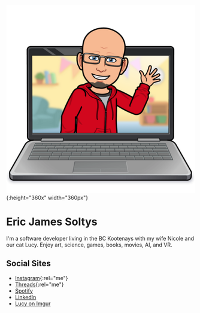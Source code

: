 ![Bitmoji of Eric waving](/img/laptop-wave-2024-02.png){:height="360x" width="360px"}

# Eric James Soltys 
I'm a software developer living in the BC Kootenays with my wife Nicole and our cat Lucy. Enjoy art, science, games, books, movies, AI, and VR.

## Social Sites
- [Instagram](https://instagram.com/ericjamessoltys){:rel="me"}
- [Threads](https://www.threads.net/@ericjamessoltys){:rel="me"}
- [Spotify](https://open.spotify.com/user/esoltys)
- [LinkedIn](https://www.linkedin.com/in/ericjamessoltys/)
- [Lucy on Imgur](https://imgur.com/user/tuxedolucy)